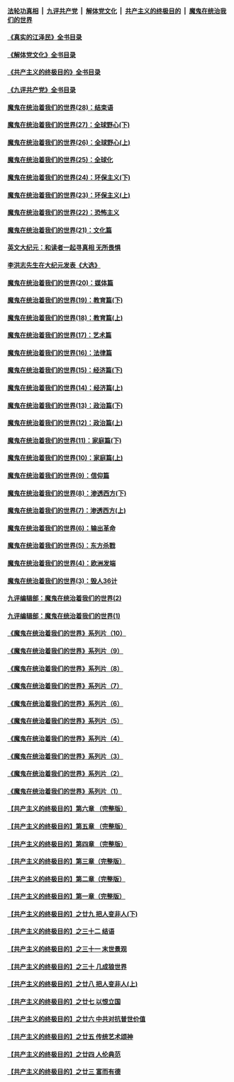 ####  [法轮功真相](../../../../basic/blob/master/README.md?t=05111801) &nbsp;|&nbsp; [九评共产党](../../../../9ping.md/blob/master/README.md?t=05111801) &nbsp;|&nbsp; [解体党文化](../../../../jtdwh.md/blob/master/README.md?t=05111801)  &nbsp;|&nbsp; [共产主义的终极目的](../../../../gczydzjmd.md/blob/master/README.md?t=05111801) &nbsp;|&nbsp; [魔鬼在统治我们的世界](../../../../mgztzwmdsj.md/blob/master/README.md?t=05111801) 

#### [《真实的江泽民》全书目录](../pages/nsc422/n13721399.md?t=05111801) 

#### [《解体党文化》全书目录](../pages/nsc422/n13721157.md?t=05111801) 

#### [《共产主义的终极目的》全书目录](../pages/nsc422/n13721048.md?t=05111801) 

#### [《九评共产党》全书目录](../pages/nsc422/n13708085.md?t=05111801) 

#### [魔鬼在统治着我们的世界(28)：结束语](../pages/nsc422/n10936246.md?t=05111801) 

#### [魔鬼在统治着我们的世界(27)：全球野心(下)](../pages/nsc422/n10928319.md?t=05111801) 

#### [魔鬼在统治着我们的世界(26)：全球野心(上)](../pages/nsc422/n10900318.md?t=05111801) 

#### [魔鬼在统治着我们的世界(25)：全球化](../pages/nsc422/n10788205.md?t=05111801) 

#### [魔鬼在统治着我们的世界(24)：环保主义(下)](../pages/nsc422/n10695307.md?t=05111801) 

#### [魔鬼在统治着我们的世界(23)：环保主义(上)](../pages/nsc422/n10688613.md?t=05111801) 

#### [魔鬼在统治着我们的世界(22)：恐怖主义](../pages/nsc422/n10614727.md?t=05111801) 

#### [魔鬼在统治着我们的世界(21)：文化篇](../pages/nsc422/n10597706.md?t=05111801) 

#### [英文大纪元：和读者一起寻真相 无所畏惧](../pages/nsc422/n12542027.md?t=05111801) 

#### [李洪志先生在大纪元发表《大选》](../pages/nsc422/n12534746.md?t=05111801) 

#### [魔鬼在统治着我们的世界(20)：媒体篇](../pages/nsc422/n10586579.md?t=05111801) 

#### [魔鬼在统治着我们的世界(19)：教育篇(下)](../pages/nsc422/n10564808.md?t=05111801) 

#### [魔鬼在统治着我们的世界(18)：教育篇(上)](../pages/nsc422/n10526970.md?t=05111801) 

#### [魔鬼在统治着我们的世界(17)：艺术篇](../pages/nsc422/n10499093.md?t=05111801) 

#### [魔鬼在统治着我们的世界(16)：法律篇](../pages/nsc422/n10485969.md?t=05111801) 

#### [魔鬼在统治着我们的世界(15)：经济篇(下)](../pages/nsc422/n10469975.md?t=05111801) 

#### [魔鬼在统治着我们的世界(14)：经济篇(上)](../pages/nsc422/n10457370.md?t=05111801) 

#### [魔鬼在统治着我们的世界(13)：政治篇(下)](../pages/nsc422/n10448270.md?t=05111801) 

#### [魔鬼在统治着我们的世界(12)：政治篇(上)](../pages/nsc422/n10444576.md?t=05111801) 

#### [魔鬼在统治着我们的世界(11)：家庭篇(下)](../pages/nsc422/n10440961.md?t=05111801) 

#### [魔鬼在统治着我们的世界(10)：家庭篇(上)](../pages/nsc422/n10435448.md?t=05111801) 

#### [魔鬼在统治着我们的世界(9)：信仰篇](../pages/nsc422/n10432159.md?t=05111801) 

#### [魔鬼在统治着我们的世界(8)：渗透西方(下)](../pages/nsc422/n10429603.md?t=05111801) 

#### [魔鬼在统治着我们的世界(7)：渗透西方(上)](../pages/nsc422/n10426013.md?t=05111801) 

#### [魔鬼在统治着我们的世界(6)：输出革命](../pages/nsc422/n10421536.md?t=05111801) 

#### [魔鬼在统治着我们的世界(5)：东方杀戮](../pages/nsc422/n10417707.md?t=05111801) 

#### [魔鬼在统治着我们的世界(4)：欧洲发端](../pages/nsc422/n10414890.md?t=05111801) 

#### [魔鬼在统治着我们的世界(3)：毁人36计](../pages/nsc422/n10411583.md?t=05111801) 

#### [九评编辑部：魔鬼在统治着我们的世界(2)](../pages/nsc422/n10410036.md?t=05111801) 

#### [九评编辑部：魔鬼在统治着我们的世界(1)](../pages/nsc422/n10406825.md?t=05111801) 

#### [《魔鬼在统治着我们的世界》系列片（10）](../pages/nsc422/n12292670.md?t=05111801) 

#### [《魔鬼在统治着我们的世界》系列片（9）](../pages/nsc422/n12290859.md?t=05111801) 

#### [《魔鬼在统治着我们的世界》系列片（8）](../pages/nsc422/n12287445.md?t=05111801) 

#### [《魔鬼在统治着我们的世界》系列片（7）](../pages/nsc422/n12283425.md?t=05111801) 

#### [《魔鬼在统治着我们的世界》系列片（6）](../pages/nsc422/n12282314.md?t=05111801) 

#### [《魔鬼在统治着我们的世界》系列片（5）](../pages/nsc422/n12281419.md?t=05111801) 

#### [《魔鬼在统治着我们的世界》系列片（4）](../pages/nsc422/n12274024.md?t=05111801) 

#### [《魔鬼在统治着我们的世界》系列片（3）](../pages/nsc422/n12271322.md?t=05111801) 

#### [《魔鬼在统治着我们的世界》系列片（2）](../pages/nsc422/n12269049.md?t=05111801) 

#### [《魔鬼在统治着我们的世界》系列片（1）](../pages/nsc422/n12267575.md?t=05111801) 

#### [【共产主义的终极目的】第六章 （完整版）](../pages/nsc422/n11428913.md?t=05111801) 

#### [【共产主义的终极目的】第五章 （完整版）](../pages/nsc422/n11428912.md?t=05111801) 

#### [【共产主义的终极目的】第四章 （完整版）](../pages/nsc422/n11428907.md?t=05111801) 

#### [【共产主义的终极目的】第三章（完整版）](../pages/nsc422/n11428848.md?t=05111801) 

#### [【共产主义的终极目的】第二章（完整版）](../pages/nsc422/n11428831.md?t=05111801) 

#### [【共产主义的终极目的】第一章（完整版）](../pages/nsc422/n11417651.md?t=05111801) 

#### [【共产主义的终极目的】之廿九 把人变非人(下)](../pages/nsc422/n11344140.md?t=05111801) 

#### [【共产主义的终极目的】之三十二 结语](../pages/nsc422/n11360535.md?t=05111801) 

#### [【共产主义的终极目的】之三十一 末世景观](../pages/nsc422/n11351129.md?t=05111801) 

#### [【共产主义的终极目的】之三十 几成狼世界](../pages/nsc422/n11348280.md?t=05111801) 

#### [【共产主义的终极目的】之廿八 把人变非人(上)](../pages/nsc422/n11340492.md?t=05111801) 

#### [【共产主义的终极目的】之廿七 以恨立国](../pages/nsc422/n11336944.md?t=05111801) 

#### [【共产主义的终极目的】之廿六 中共对抗普世价值](../pages/nsc422/n11324785.md?t=05111801) 

#### [【共产主义的终极目的】之廿五 传统艺术颂神](../pages/nsc422/n11296396.md?t=05111801) 

#### [【共产主义的终极目的】之廿四 人伦典范](../pages/nsc422/n11296397.md?t=05111801) 

#### [【共产主义的终极目的】之廿三 富而有德](../pages/nsc422/n11283598.md?t=05111801) 


